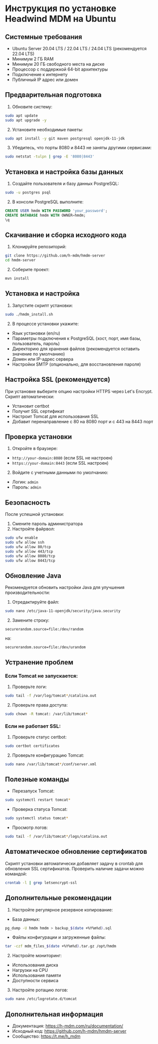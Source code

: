 # Инструкция по установке Headwind MDM на Ubuntu

## Системные требования

- Ubuntu Server 20.04 LTS / 22.04 LTS / 24.04 LTS (рекомендуется 22.04 LTS)
- Минимум 2 ГБ RAM
- Минимум 20 ГБ свободного места на диске
- Процессор с поддержкой 64-bit архитектуры
- Подключение к интернету
- Публичный IP адрес или домен

## Предварительная подготовка

1. Обновите систему:
```bash
sudo apt update
sudo apt upgrade -y
```

2. Установите необходимые пакеты:
```bash
sudo apt install -y git maven postgresql openjdk-11-jdk
```

3. Убедитесь, что порты 8080 и 8443 не заняты другими сервисами:
```bash
sudo netstat -tulpn | grep -E '8080|8443'
```

## Установка и настройка базы данных

1. Создайте пользователя и базу данных PostgreSQL:
```bash
sudo -u postgres psql
```

2. В консоли PostgreSQL выполните:
```sql
CREATE USER hmdm WITH PASSWORD 'your_password';
CREATE DATABASE hmdm WITH OWNER=hmdm;
\q
```

## Скачивание и сборка исходного кода

1. Клонируйте репозиторий:
```bash
git clone https://github.com/h-mdm/hmdm-server
cd hmdm-server
```

2. Соберите проект:
```bash
mvn install
```

## Установка и настройка

1. Запустите скрипт установки:
```bash
sudo ./hmdm_install.sh
```

2. В процессе установки укажите:
- Язык установки (en/ru)
- Параметры подключения к PostgreSQL (хост, порт, имя базы, пользователь, пароль)
- Директорию для хранения файлов (рекомендуется оставить значение по умолчанию)
- Домен или IP-адрес сервера
- Настройки SMTP (опционально, для восстановления пароля)

## Настройка SSL (рекомендуется)

При установке выберите опцию настройки HTTPS через Let's Encrypt. Скрипт автоматически:
- Установит certbot
- Получит SSL сертификат
- Настроит Tomcat для использования SSL
- Добавит перенаправление с 80 на 8080 порт и с 443 на 8443 порт

## Проверка установки

1. Откройте в браузере:
- `http://your-domain:8080` (если SSL не настроен)
- `https://your-domain:8443` (если SSL настроен)

2. Войдите с учетными данными по умолчанию:
- Логин: `admin`
- Пароль: `admin`

## Безопасность

После успешной установки:

1. Смените пароль администратора
2. Настройте файрвол:
```bash
sudo ufw enable
sudo ufw allow ssh
sudo ufw allow 80/tcp
sudo ufw allow 443/tcp
sudo ufw allow 8080/tcp
sudo ufw allow 8443/tcp
```

## Обновление Java

Рекомендуется обновить настройки Java для улучшения производительности:

1. Отредактируйте файл:
```bash
sudo nano /etc/java-11-openjdk/security/java.security
```

2. Замените строку:
```
securerandom.source=file:/dev/random
```
на:
```
securerandom.source=file:/dev/urandom
```

## Устранение проблем

### Если Tomcat не запускается:
1. Проверьте логи:
```bash
sudo tail -f /var/log/tomcat*/catalina.out
```

2. Проверьте права доступа:
```bash
sudo chown -R tomcat: /var/lib/tomcat*
```

### Если не работает SSL:
1. Проверьте статус certbot:
```bash
sudo certbot certificates
```

2. Проверьте конфигурацию Tomcat:
```bash
sudo nano /var/lib/tomcat*/conf/server.xml
```

## Полезные команды

- Перезапуск Tomcat:
```bash
sudo systemctl restart tomcat*
```

- Проверка статуса Tomcat:
```bash
sudo systemctl status tomcat*
```

- Просмотр логов:
```bash
sudo tail -f /var/lib/tomcat*/logs/catalina.out
```

## Автоматическое обновление сертификатов

Скрипт установки автоматически добавляет задачу в crontab для обновления SSL сертификатов. 
Проверить наличие задачи можно командой:
```bash
crontab -l | grep letsencrypt-ssl
```

## Дополнительные рекомендации

1. Настройте регулярное резервное копирование:
- База данных:
```bash
pg_dump -U hmdm hmdm > backup_$(date +%Y%m%d).sql
```
- Файлы конфигурации и загруженные файлы:
```bash
tar -czf mdm_files_$(date +%Y%m%d).tar.gz /opt/hmdm
```

2. Настройте мониторинг:
- Использования диска
- Нагрузки на CPU
- Использования памяти
- Доступности сервиса

3. Настройте ротацию логов:
```bash
sudo nano /etc/logrotate.d/tomcat
```

## Дополнительная информация

- Документация: https://h-mdm.com/ru/documentation/
- Исходный код: https://github.com/h-mdm/hmdm-server
- Сообщество: https://t.me/h_mdm